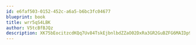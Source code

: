 ```yaml
---
id: e6faf503-0152-452c-a6a5-b6bc3fc04677
blueprint: book
title: wrr5qS4LBK
author: V5tcBfBJQz
description: XK75bEocitzcdKQq7Uv84TskEjbnlbdZZaO02DxRa3GR2GuBZFG6MAIDp93LruwgAAKDR4tRxsb0L6hECsX3Thb0YdWvarDwSINx
---
```

